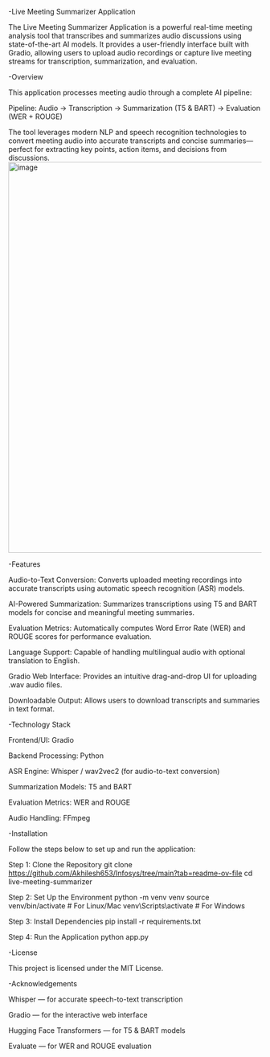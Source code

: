 -Live Meeting Summarizer Application 

The Live Meeting Summarizer Application is a powerful real-time meeting analysis tool that transcribes and summarizes audio discussions using state-of-the-art AI models. It provides a user-friendly interface built with Gradio, allowing users to upload audio recordings or capture live meeting streams for transcription, summarization, and evaluation.



-Overview

This application processes meeting audio through a complete AI pipeline:

Pipeline:
Audio → Transcription → Summarization (T5 & BART) → Evaluation (WER + ROUGE)

The tool leverages modern NLP and speech recognition technologies to convert meeting audio into accurate transcripts and concise summaries—perfect for extracting key points, action items, and decisions from discussions.
<img width="1902" height="778" alt="image" src="https://github.com/user-attachments/assets/d71d5048-f9db-40d1-85ca-85d86c40a4fe" />



 -Features

Audio-to-Text Conversion: Converts uploaded meeting recordings into accurate transcripts using automatic speech recognition (ASR) models.

AI-Powered Summarization: Summarizes transcriptions using T5 and BART models for concise and meaningful meeting summaries.

Evaluation Metrics: Automatically computes Word Error Rate (WER) and ROUGE scores for performance evaluation.

Language Support: Capable of handling multilingual audio with optional translation to English.

Gradio Web Interface: Provides an intuitive drag-and-drop UI for uploading .wav audio files.

Downloadable Output: Allows users to download transcripts and summaries in text format.




-Technology Stack

Frontend/UI: Gradio

Backend Processing: Python

ASR Engine: Whisper / wav2vec2 (for audio-to-text conversion)

Summarization Models: T5 and BART

Evaluation Metrics: WER and ROUGE

Audio Handling: FFmpeg



-Installation

Follow the steps below to set up and run the application:

Step 1: Clone the Repository
git clone https://github.com/Akhilesh653/Infosys/tree/main?tab=readme-ov-file
cd live-meeting-summarizer

Step 2: Set Up the Environment
python -m venv venv
source venv/bin/activate    # For Linux/Mac
venv\Scripts\activate       # For Windows

Step 3: Install Dependencies
pip install -r requirements.txt

Step 4: Run the Application
python app.py



-License

This project is licensed under the MIT License.



-Acknowledgements

Whisper
 — for accurate speech-to-text transcription

Gradio
 — for the interactive web interface

Hugging Face Transformers
— for T5 & BART models

Evaluate
 — for WER and ROUGE evaluation


